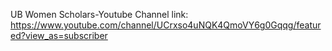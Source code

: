 UB Women Scholars-Youtube Channel link: https://www.youtube.com/channel/UCrxso4uNQK4QmoVY6g0Gqqg/featured?view_as=subscriber
